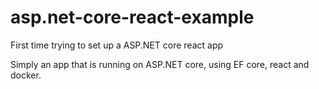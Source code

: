 # asp.net-core-react-example
First time trying to set up a ASP.NET core react app

Simply an app that is running on ASP.NET core, using EF core, react and docker.
